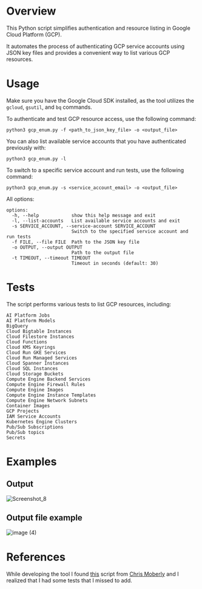 # Overview
This Python script simplifies authentication and resource listing in Google Cloud Platform (GCP). 

It automates the process of authenticating GCP service accounts using JSON key files and provides a convenient way to list various GCP resources.

# Usage
Make sure you have the Google Cloud SDK installed, as the tool utilizes the `gcloud`, `gsutil`, and `bq` commands.

To authenticate and test GCP resource access, use the following command:
```
python3 gcp_enum.py -f <path_to_json_key_file> -o <output_file>
```
You can also list available service accounts that you have authenticated previously with:
```
python3 gcp_enum.py -l
```
To switch to a specific service account and run tests, use the following command:
```
python3 gcp_enum.py -s <service_account_email> -o <output_file>
```
All options:
```
options:
  -h, --help            show this help message and exit
  -l, --list-accounts   List available service accounts and exit
  -s SERVICE_ACCOUNT, --service-account SERVICE_ACCOUNT
                        Switch to the specified service account and run tests
  -f FILE, --file FILE  Path to the JSON key file
  -o OUTPUT, --output OUTPUT
                        Path to the output file
  -t TIMEOUT, --timeout TIMEOUT
                        Timeout in seconds (default: 30)
```

# Tests
The script performs various tests to list GCP resources, including:
```
AI Platform Jobs
AI Platform Models
BigQuery
Cloud Bigtable Instances
Cloud Filestore Instances
Cloud Functions
Cloud KMS Keyrings
Cloud Run GKE Services
Cloud Run Managed Services
Cloud Spanner Instances
Cloud SQL Instances
Cloud Storage Buckets
Compute Engine Backend Services
Compute Engine Firewall Rules
Compute Engine Images
Compute Engine Instance Templates
Compute Engine Network Subnets
Container Images
GCP Projects
IAM Service Accounts
Kubernetes Engine Clusters
Pub/Sub Subscriptions
Pub/Sub topics
Secrets
```
# Examples
## Output
![Screenshot_8](https://github.com/b-hermes/gcp_enum/assets/39487743/da1e7dc7-0b67-4a6c-9d84-3a8ffe1820e4)

## Output file example
![image (4)](https://github.com/b-hermes/gcp_enum/assets/39487743/a6cf0d3f-95b8-41cd-8cc3-26be4102699f)


# References
While developing the tool I found [this](https://gitlab.com/gitlab-com/gl-security/threatmanagement/redteam/redteam-public/gcp_enum) script from [Chris Moberly](https://www.linkedin.com/in/chrismoberly) and I realized that I had some tests that I missed to add. 
